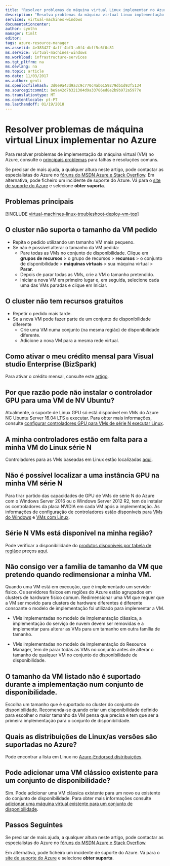 ```yaml
---
title: "Resolver problemas de máquina virtual Linux implementar no Azure | Microsoft Docs"
description: "Resolva problemas da máquina virtual Linux implementação no modelo de implementação Azurethe Resource Manager."
services: virtual-machines-windows
documentationcenter: 
author: cynthn
manager: timlt
editor: 
tags: azure-resource-manager
ms.assetid: 4e383427-4aff-4bf3-a0f4-dbff5c6f0c81
ms.service: virtual-machines-windows
ms.workload: infrastructure-services
ms.tgt_pltfrm: na
ms.devlang: na
ms.topic: article
ms.date: 11/03/2017
ms.author: genli
ms.openlocfilehash: 3d0e9a43d9a3c9c770c4ab6159279db1d93f5134
ms.sourcegitcommit: be9a42d7b321304d9a33786ed8e2b9b972a5977e
ms.translationtype: MT
ms.contentlocale: pt-PT
ms.lasthandoff: 01/19/2018
---
```

# <a name="troubleshoot-deploying-linux-virtual-machine-issues-in-azure"></a>Resolver problemas de máquina virtual Linux implementar no Azure

Para resolver problemas de implementação da máquina virtual (VM) no Azure, consulte o [principais problemas](#top-issues) para falhas e resoluções comuns.

Se precisar de mais ajuda, a qualquer altura neste artigo, pode contactar as especialistas do Azure no [fóruns do MSDN Azure e Stack Overflow](https://azure.microsoft.com/support/forums/). Em alternativa, pode ficheiro um incidente de suporte do Azure. Vá para o [site de suporte do Azure](https://azure.microsoft.com/support/options/) e selecione **obter suporta**.

## <a name="top-issues"></a>Problemas principais
[!INCLUDE [virtual-machines-linux-troubleshoot-deploy-vm-top](../../../includes/virtual-machines-linux-troubleshoot-deploy-vm-top.md)]

## <a name="the-cluster-cannot-support-the-requested-vm-size"></a>O cluster não suporta o tamanho da VM pedido
<properties
supportTopicIds="123456789"
resourceTags="windows"
productPesIds="1234, 5678"
/>
- Repita o pedido utilizando um tamanho VM mais pequeno.
- Se não é possível alterar o tamanho da VM pedida:
    - Pare todas as VMs no conjunto de disponibilidade. Clique em **grupos de recursos** > o grupo de recursos > **recursos** > o conjunto de disponibilidade > **máquinas virtuais** > sua máquina virtual >  **Parar**.
    - Depois de parar todas as VMs, crie a VM o tamanho pretendido.
    - Iniciar a nova VM em primeiro lugar e, em seguida, selecione cada uma das VMs paradas e clique em Iniciar.


## <a name="the-cluster-does-not-have-free-resources"></a>O cluster não tem recursos gratuitos
<properties
supportTopicIds="123456789"
resourceTags="windows"
productPesIds="1234, 5678"
/>
- Repetir o pedido mais tarde.
- Se a nova VM pode fazer parte de um conjunto de disponibilidade diferente
    - Crie uma VM numa conjunto (na mesma região) de disponibilidade diferente.
    - Adicione a nova VM para a mesma rede virtual.

## <a name="how-do-i-activate-my-monthly-credit-for-visual-studio-enterprise-bizspark"></a>Como ativar o meu crédito mensal para Visual studio Enterprise (BizSpark)

Para ativar o crédito mensal, consulte este [artigo](https://azure.microsoft.com/offers/ms-azr-0064p/).

## <a name="why-can-i-not-install-the-gpu-driver-for-an-ubuntu-nv-vm"></a>Por que razão pode não instalar o controlador GPU para uma VM de NV Ubuntu?

Atualmente, o suporte de Linux GPU só está disponível em VMs do Azure NC Ubuntu Server 16.04 LTS a executar. Para obter mais informações, consulte [configurar controladores GPU para VMs de série N executar Linux](n-series-driver-setup.md).

## <a name="my-drivers-are-missing-for-my-linux-n-series-vm"></a>A minha controladores estão em falta para a minha VM do Linux série N

Controladores para as VMs baseadas em Linux estão localizadas [aqui](n-series-driver-setup.md). 

## <a name="i-cant-find-a-gpu-instance-within-my-n-series-vm"></a>Não é possível localizar a uma instância GPU na minha VM série N

Para tirar partido das capacidades de GPU de VMs de série N do Azure com o Windows Server 2016 ou o Windows Server 2012 R2, tem de instalar os controladores da placa NVIDIA em cada VM após a implementação. As informações de configuração de controladores estão disponíveis para [VMs do Windows](../windows/n-series-driver-setup.md) e [VMs com Linux](n-series-driver-setup.md).

## <a name="is-n-series-vms-available-in-my-region"></a>Série N VMs está disponível na minha região?

Pode verificar a disponibilidade do [produtos disponíveis por tabela de região](https://azure.microsoft.com/regions/services)e preços [aqui](https://azure.microsoft.com/pricing/details/virtual-machines/series/#n-series).

## <a name="i-am-not-able-to-see-vm-size-family-that-i-want-when-resizing-my-vm"></a>Não consigo ver a família de tamanho da VM que pretendo quando redimensionar a minha VM.

Quando uma VM está em execução, que é implementado um servidor físico. Os servidores físicos em regiões do Azure estão agrupados em clusters de hardware físico comum. Redimensionar uma VM que requer que a VM ser movido para clusters de hardware diferentes é diferente consoante o modelo de implementação foi utilizado para implementar a VM.

- VMs implementadas no modelo de implementação clássica, a implementação do serviço de nuvem devem ser removidas e a implementar para alterar as VMs para um tamanho em outra família de tamanho.

- VMs implementadas no modelo de implementação do Resource Manager, tem de parar todas as VMs no conjunto antes de alterar o tamanho de qualquer VM no conjunto de disponibilidade de disponibilidade.

## <a name="the-listed-vm-size-is-not-supported-while-deploying-in-availability-set"></a>O tamanho da VM listado não é suportado durante a implementação num conjunto de disponibilidade.

Escolha um tamanho que é suportado no cluster do conjunto de disponibilidade. Recomenda-se quando criar um disponibilidade definido para escolher o maior tamanho da VM pensa que precisa e tem que ser a primeira implementação para o conjunto de disponibilidade.

## <a name="what-linux-distributionsversions-are-supported-on-azure"></a>Quais as distribuições de Linux/as versões são suportadas no Azure?

Pode encontrar a lista em Linux no [Azure-Endorsed distribuições](endorsed-distros.md).

## <a name="can-i-add-an-existing-classic-vm-to-an-availability-set"></a>Pode adicionar uma VM clássico existente para um conjunto de disponibilidade?

Sim. Pode adicionar uma VM clássica existente para um novo ou existente do conjunto de disponibilidade. Para obter mais informações consulte [adicionar uma máquina virtual existente para um conjunto de disponibilidade](../windows/classic/configure-availability-classic.md#addmachine).


## <a name="next-steps"></a>Passos Seguintes
Se precisar de mais ajuda, a qualquer altura neste artigo, pode contactar as especialistas do Azure no [fóruns do MSDN Azure e Stack Overflow](https://azure.microsoft.com/support/forums/).

Em alternativa, pode ficheiro um incidente de suporte do Azure. Vá para o [site de suporte do Azure](https://azure.microsoft.com/support/options/) e selecione **obter suporta**.
